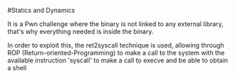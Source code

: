 #Statics and Dynamics

It is a Pwn challenge where the binary is not linked to any external library, that's why everything needed is inside the binary.

In order to exploit this, the ret2syscall technique is used, allowing through ROP (Return-oriented-Programming) to make a call to the system with the available instruction 'syscall' to make a call to execve and be able to obtain a shell
